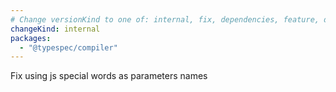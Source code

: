 ```yaml
---
# Change versionKind to one of: internal, fix, dependencies, feature, deprecation, breaking
changeKind: internal
packages:
  - "@typespec/compiler"
---
```


Fix using js special words as parameters names
